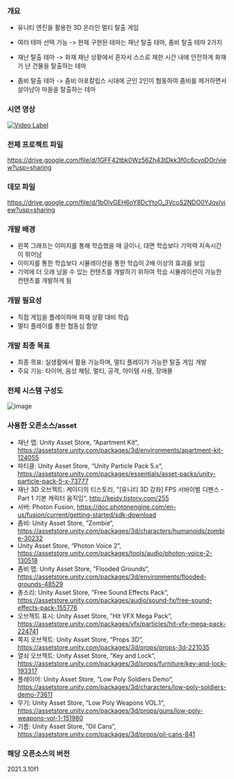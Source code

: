 ### 개요
- 유니티 엔진을 활용한 3D 온라인 멀티 탈출 게임
- 여러 테마 선택 가능
  -> 현재 구현된 테마는 재난 탈출 테마, 좀비 탈출 테마 2가지
  
- 재난 탈출 테마
  -> 화재 재난 상황에서 혼자서 스스로 제한 시간 내에 안전하게 화재가 난 건물을 탈출하는 테마
  
- 좀비 탈출 테마
  -> 좀비 아포칼립스 시대에 군인 2인이 협동하여 좀비를 제거하면서 살아남아 마을을 탈출하는 테마

### 시연 영상
[![Video Label](http://img.youtube.com/vi/CoXYucQHY7w/0.jpg)](https://youtu.be/CoXYucQHY7w)

### 전체 프로젝트 파일
https://drive.google.com/file/d/1GFF42tbk0Wz56Zh43tDkk3f0c6cvoDOr/view?usp=sharing

### 데모 파일
https://drive.google.com/file/d/1bOlyGEH6oY8DcYtoO_3VcoS2NDO0YJov/view?usp=sharing

### 개발 배경
- 왼쪽 그래프는 이미지를 통해 학습했을 때 글이나, 대면 학습보다 기억력 지속시간이 뛰어남
- 이미지를 통한 학습보다 시뮬레이션을 통한 학습이 2배 이상의 효과를 보임
- 기억에 더 오래 남을 수 있는 컨텐츠를 개발하기 위하여 학습 시뮬레이션이 가능한 컨텐츠를 개발하게 됨

### 개발 필요성
- 직접 게임을 플레이하며 화재 상황 대비 학습
- 멀티 플레이를 통한 협동심 함양

### 개발 최종 목표
- 최종 목표: 실생활에서 활용 가능하며, 멀티 플레이가 가능한 탈출 게임 개발
- 주요 기능: 타이머, 음성 채팅, 멀티, 공격, 아이템 사용, 장애물

### 전체 시스템 구성도
![image](https://user-images.githubusercontent.com/63187994/206101695-dccde787-fa71-4674-826c-f1d548c0a6f2.png)

### 사용한 오픈소스/asset
- 재난 맵: Unity Asset Store, “Apartment Kit”, https://assetstore.unity.com/packages/3d/environments/apartment-kit-124055
- 파티클: Unity Asset Store, “Unity Particle Pack 5.x“, https://assetstore.unity.com/packages/essentials/asset-packs/unity-particle-pack-5-x-73777
- 재난 3D 오브젝트: 케이디의 티스토리, "[유니티 3D 강좌] FPS 서바이벌 디펜스 - Part 1 기본 캐릭터 움직임", http://keidy.tistory.com/255
- 서버: Photon Fusion, https://doc.photonengine.com/en-us/fusion/current/getting-started/sdk-download
- 좀비: Unity Asset Store, ”Zombie“, https://assetstore.unity.com/packages/3d/characters/humanoids/zombie-30232
- Unity Asset Store, “Photon Voice 2”, https://assetstore.unity.com/packages/tools/audio/photon-voice-2-130518
- 좀비 맵: Unity Asset Store, ”Flooded Grounds“, https://assetstore.unity.com/packages/3d/environments/flooded-grounds-48529
- 총소리: Unity Asset Store, ”Free Sound Effects Pack“, https://assetstore.unity.com/packages/audio/sound-fx/free-sound-effects-pack-155776
- 오브젝트 표시: Unity Asset Store, ”Hit VFX Mega Pack“, https://assetstore.unity.com/packages/vfx/particles/hit-vfx-mega-pack-224741
- 쪽지 오브젝트: Unity Asset Store, “Props 3D”, https://assetstore.unity.com/packages/3d/props/props-3d-221035
- 열쇠 오브젝트: Unity Asset Store, ”Key and Lock“, https://assetstore.unity.com/packages/3d/props/furniture/key-and-lock-193317
- 플레이어: Unity Asset Store, ”Low Poly Soldiers Demo“, https://assetstore.unity.com/packages/3d/characters/low-poly-soldiers-demo-73611
- 무기: Unity Asset Store, ”Low Poly Weapons VOL.1“, https://assetstore.unity.com/packages/3d/props/guns/low-poly-weapons-vol-1-151980
- 기름: Unity Asset Store, ”Oil Cans“, https://assetstore.unity.com/packages/3d/props/oil-cans-841

### 해당 오픈소스의 버전
2021.3.10f1

